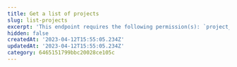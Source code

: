 ```yaml
---
title: Get a list of projects
slug: list-projects
excerpt: 'This endpoint requires the following permission(s): `project_configuration:projects:read`.'
hidden: false
createdAt: '2023-04-12T15:55:05.234Z'
updatedAt: '2023-04-12T15:55:05.234Z'
category: 6465151799bbc20028ce105c
---
```

